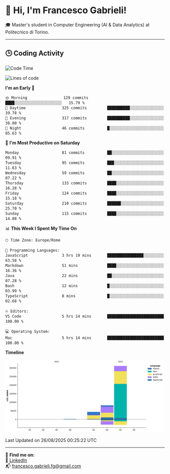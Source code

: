 # 👋 Hi, I'm Francesco Gabrieli!

🎓 Master's student in Computer Engineering (AI & Data Analytics) at Politecnico di Torino.  

---

## 🕒 Coding Activity

<!--START_SECTION:waka-->
![Code Time](http://img.shields.io/badge/Code%20Time-125%20hrs%2017%20mins-blue)

![Lines of code](https://img.shields.io/badge/From%20Hello%20World%20I%27ve%20Written-436.1%20thousand%20lines%20of%20code-blue)

**I'm an Early 🐤** 

```text
🌞 Morning                129 commits         ████░░░░░░░░░░░░░░░░░░░░░   15.79 % 
🌆 Daytime                325 commits         ██████████░░░░░░░░░░░░░░░   39.78 % 
🌃 Evening                317 commits         ██████████░░░░░░░░░░░░░░░   38.80 % 
🌙 Night                  46 commits          █░░░░░░░░░░░░░░░░░░░░░░░░   05.63 % 
```
📅 **I'm Most Productive on Saturday** 

```text
Monday                   81 commits          ██░░░░░░░░░░░░░░░░░░░░░░░   09.91 % 
Tuesday                  95 commits          ███░░░░░░░░░░░░░░░░░░░░░░   11.63 % 
Wednesday                59 commits          ██░░░░░░░░░░░░░░░░░░░░░░░   07.22 % 
Thursday                 133 commits         ████░░░░░░░░░░░░░░░░░░░░░   16.28 % 
Friday                   124 commits         ████░░░░░░░░░░░░░░░░░░░░░   15.18 % 
Saturday                 210 commits         ██████░░░░░░░░░░░░░░░░░░░   25.70 % 
Sunday                   115 commits         ████░░░░░░░░░░░░░░░░░░░░░   14.08 % 
```


📊 **This Week I Spent My Time On** 

```text
🕑︎ Time Zone: Europe/Rome

💬 Programming Languages: 
JavaScript               3 hrs 19 mins       ████████████████░░░░░░░░░   63.58 % 
Markdown                 51 mins             ████░░░░░░░░░░░░░░░░░░░░░   16.36 % 
Java                     22 mins             ██░░░░░░░░░░░░░░░░░░░░░░░   07.28 % 
Bash                     12 mins             █░░░░░░░░░░░░░░░░░░░░░░░░   03.99 % 
TypeScript               8 mins              █░░░░░░░░░░░░░░░░░░░░░░░░   02.68 % 

🔥 Editors: 
VS Code                  5 hrs 14 mins       █████████████████████████   100.00 % 

💻 Operating System: 
Mac                      5 hrs 14 mins       █████████████████████████   100.00 % 
```

**Timeline**

![Lines of Code chart](https://raw.githubusercontent.com/francescogabrieli/francescogabrieli/main/assets/bar_graph.png)


 Last Updated on 26/08/2025 00:25:22 UTC
<!--END_SECTION:waka-->


---



🔗 **Find me on:**  
💼 [LinkedIn](https://www.linkedin.com/in/francesco-gabrieli)  
📬 francesco.gabrieli.fg@gmail.com  



